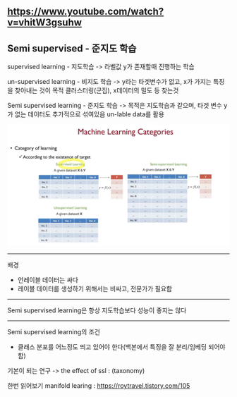 https://www.youtube.com/watch?v=vhitW3gsuhw
---------------------
Semi supervised - 준지도 학습
-----------------

supervised learning - 지도학습
-> 라벨값 y가 존재할때 진행하는 학습

un-supervised learning - 비지도 학습
-> y라는 타겟변수가 없고, x가 가지는 특징을 찾아내는 것이 목적
클러스터링(군집), x데이터의 밀도 등 찾는것


Semi supervised learning - 준지도 학습
-> 목적은 지도학습과 같으며, 타겟 변수 y가 없는 데이터도 추가적으로 섞여있음
un-lable data를 활용

![](../%EC%9D%B4%EB%AF%B8%EC%A7%80/%EB%94%A5%EB%9F%AC%EB%8B%9D/Screenshot%20from%202022-08-30%2008-52-18.png)

----------------------------------------
배경
- 언레이블 데이터는 싸다
- 레이블 데이터를 생성하기 위해서는 비싸고, 전문가가 필요함

--------------------------------
Semi supervised learning은 항상 지도학습보다 성능이 좋지는 않다

------------------
Semi supervised learning의 조건
- 클래스 분포를 어느정도 띄고 있어야 한다(백본에서 특징을 잘 분리/임베딩 되어야함)

기본이 되는 연구 -> the effect of ssl : (taxonomy)

한번 읽어보기
manifold learing : https://roytravel.tistory.com/105







































